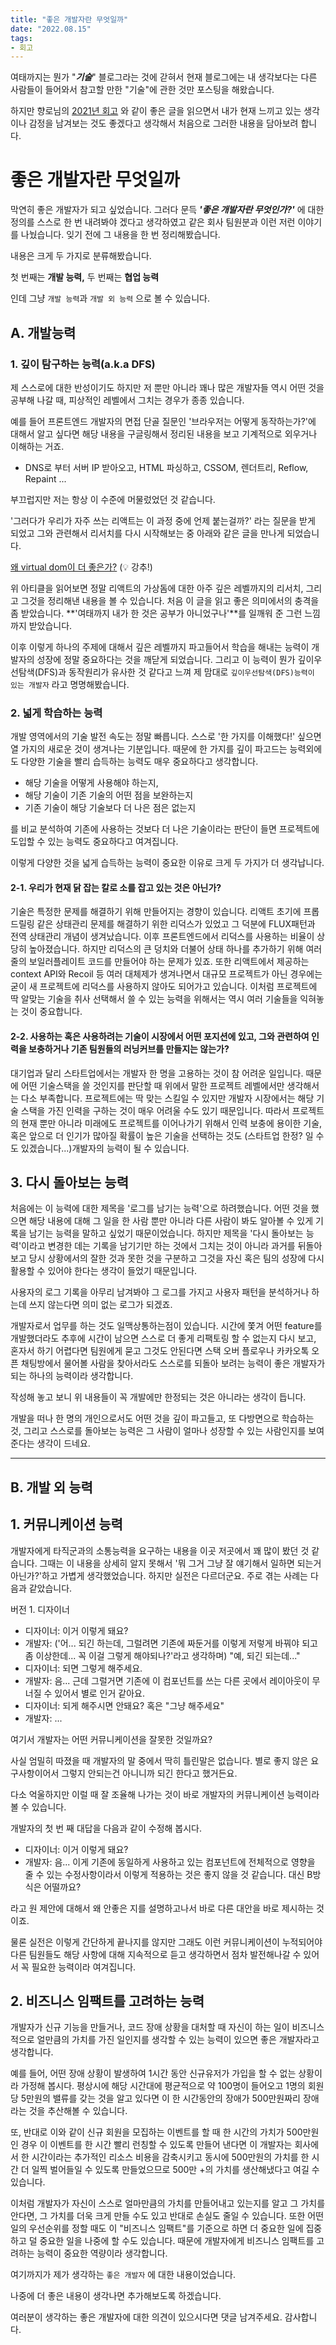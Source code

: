 ```yaml
---
title: "좋은 개발자란 무엇일까"
date: "2022.08.15"
tags:
- 회고
---
```






여태까지는 뭔가 "***기술***" 블로그라는 것에 갇혀서 현재 블로그에는 내 생각보다는 다른 사람들이 들어와서 참고할 만한 "기술"에 관한 것만 포스팅을 해왔습니다.

하지만 향로님의 [2021년 회고](https://jojoldu.tistory.com/626?utm_source=pocket_mylist) 와 같이 좋은 글을 읽으면서 내가 현재 느끼고 있는 생각이나 감정을 남겨보는 것도 좋겠다고 생각해서 처음으로 그러한 내용을 담아보려 합니다.



# 좋은 개발자란 무엇일까

막연히 좋은 개발자가 되고 싶었습니다. 그러다 문득 ***'좋은 개발자란 무엇인가?'*** 에 대한 정의를 스스로 한 번 내려봐야 겠다고 생각하였고 같은 회사 팀원분과 이런 저런 이야기를 나눴습니다. 잊기 전에 그 내용을 한 번 정리해봤습니다.

내용은 크게 두 가지로 분류해봤습니다. 

첫 번째는 **개발 능력,** 
두 번째는 **협업 능력**

인데 그냥 `개발 능력`과 `개발 외 능력` 으로 볼 수 있습니다.



## A. 개발능력

### 1. 깊이 탐구하는 능력(a.k.a DFS)

제 스스로에 대한 반성이기도 하지만 저 뿐만 아니라 꽤나 많은 개발자들 역시 어떤 것을 공부해 나갈 때, 피상적인 레벨에서 그치는 경우가 종종 있습니다. 

예를 들어 프론트엔드 개발자의 면접 단골 질문인 '브라우저는 어떻게 동작하는가?'에 대해서 알고 싶다면 해당 내용을 구글링해서 정리된 내용을 보고 기계적으로 외우거나 이해하는 거죠.

- DNS로 부터 서버 IP 받아오고, HTML 파싱하고, CSSOM, 렌더트리, Reflow, Repaint ...

부끄럽지만 저는 항상 이 수준에 머물렀었던 것 같습니다.

'그러다가 우리가 자주 쓰는 리액트는 이 과정 중에 언제 붙는걸까?' 라는 질문을 받게 되었고 그와 관련해서 리서치를 다시 시작해보는 중 아래와 같은 글을 만나게 되었습니다.

[왜 virtual dom이 더 좋은가?](https://velog.io/@yesbb/virtual-dom%EC%9D%98-%EC%84%B1%EB%8A%A5%EC%9D%B4-%EB%8D%94-%EC%A2%8B%EC%9D%80%EC%9D%B4%EC%9C%A0) (:bulb: 강추!)

위 아티클을 읽어보면 정말 리액트의 가상돔에 대한 아주 깊은 레벨까지의 리서치, 그리고 그것을 정리해낸 내용을 볼 수 있습니다. 처음 이 글을 읽고 좋은 의미에서의 충격을 좀 받았습니다. **'여태까지 내가 한 것은 공부가 아니었구나'**를 일깨워 준 그런 느낌까지 받았습니다.

이후 이렇게 하나의 주제에 대해서 깊은 레벨까지 파고들어서 학습을 해내는 능력이 개발자의 성장에 정말 중요하다는 것을 깨닫게 되었습니다. 그리고 이 능력이 뭔가 깊이우선탐색(DFS)과 동작원리가 유사한 것 같다고 느껴 제 맘대로 `깊이우선탐색(DFS)능력이 있는 개발자` 라고 명명해봤습니다.



### 2. 넓게 학습하는 능력

개발 영역에서의 기술 발전 속도는 정말 빠릅니다. 스스로 '한 가지를 이해했다!' 싶으면 열 가지의 새로운 것이 생겨나는 기분입니다. 때문에 한 가지를 깊이 파고드는 능력외에도 다양한 기술을 빨리 습득하는 능력도 매우 중요하다고 생각합니다. 

- 해당 기술을 어떻게 사용해야 하는지,
- 해당 기술이 기존 기술의 어떤 점을 보완하는지
- 기존 기술이 해당 기술보다 더 나은 점은 없는지

를 비교 분석하여 기존에 사용하는 것보다 더 나은 기술이라는 판단이 들면 프로젝트에 도입할 수 있는 능력도 중요하다고 여겨집니다. 

이렇게 다양한 것을 넓게 습득하는 능력이 중요한 이유로 크게 두 가지가 더 생각납니다.

#### 2-1. **우리가 현재 닭 잡는 칼로 소를 잡고 있는 것은 아닌가?**

기술은 특정한 문제를 해결하기 위해 만들어지는 경향이 있습니다. 리액트 초기에 프롭드릴링 같은 상태관리 문제를 해결하기 위한 리덕스가 있었고 그 덕분에 FLUX패턴과 전역 상태관리 개념이 생겨났습니다. 이후 프론트엔드에서 리덕스를 사용하는 비율이 상당히 높아졌습니다. 하지만 리덕스의 큰 덩치와 더불어 상태 하나를 추가하기 위해 여러 줄의 보일러플레이트 코드를 만들어야 하는 문제가 있죠. 또한 리액트에서 제공하는 context API와 Recoil 등 여러 대체제가 생겨나면서 대규모 프로젝트가 아닌 경우에는 굳이 새 프로젝트에 리덕스를 사용하지 않아도 되어가고 있습니다. 이처럼 프로젝트에 딱 알맞는 기술을 취사 선택해서 쓸 수 있는 능력을 위해서는 역시 여러 기술들을 익혀놓는 것이 중요합니다.



#### 2-2. **사용하는 혹은 사용하려는 기술이 시장에서 어떤 포지션에 있고, 그와 관련하여 인력을 보충하거나 기존 팀원들의 러닝커브를 만들지는 않는가?**

대기업과 달리 스타트업에서는 개발자 한 명을 고용하는 것이 참 어려운 일입니다. 때문에 어떤 기술스택을 쓸 것인지를 판단할 때 위에서 말한 프로젝트 레벨에서만 생각해서는 다소 부족합니다. 프로젝트에는 딱 맞는 스킬일 수 있지만 개발자 시장에서는 해당 기술 스택을 가진 인력을 구하는 것이 매우 어려울 수도 있기 때문입니다. 따라서 프로젝트의 현재 뿐만 아니라 미래에도 프로젝트를 이어나가기 위해서 인력 보충에 용이한 기술, 혹은 앞으로 더 인기가 많아질 확률이 높은 기술을 선택하는 것도 (스타트업 한정? 일 수도 있겠습니다...)개발자의 능력이 될 수 있습니다.



## 3. 다시 돌아보는 능력

처음에는 이 능력에 대한 제목을 '로그를 남기는 능력'으로 하려했습니다. 어떤 것을 했으면 해당 내용에 대해 그 일을 한 사람 뿐만 아니라 다른 사람이 봐도 알아볼 수 있게 기록을 남기는 능력을 말하고 싶었기 때문이었습니다. 하지만 제목을 '다시 돌아보는 능력'이라고 변경한 데는 기록을 남기기만 하는 것에서 그치는 것이 아니라 과거를 뒤돌아보고 당시 상황에서의 잘한 것과 못한 것을 구분하고 그것을 자신 혹은 팀의 성장에 다시 활용할 수 있어야 한다는 생각이 들었기 때문입니다.

사용자의 로그 기록을 아무리 남겨봐야 그 로그를 가지고 사용자 패턴을 분석하거나 하는데 쓰지 않는다면 의미 없는 로그가 되겠죠.

개발자로서 업무를 하는 것도 일맥상통하는점이 있습니다. 시간에 쫓겨 어떤 feature를 개발했더라도 추후에 시간이 남으면 스스로 더 좋게 리팩토링 할 수 없는지 다시 보고, 혼자서 하기 어렵다면 팀원에게 묻고 그것도 안된다면 스택 오버 플로우나 카카오톡 오픈 채팅방에서 물어볼 사람을 찾아서라도 스스로를 되돌아 보려는 능력이 좋은 개발자가 되는 하나의 능력이라 생각합니다.



작성해 놓고 보니 위 내용들이 꼭 개발에만 한정되는 것은 아니라는 생각이 듭니다.

개발을 떠나 한 명의 개인으로서도 어떤 것을 깊이 파고들고, 또 다방면으로 학습하는 것, 그리고 스스로를 돌아보는 능력은 그 사람이 얼마나 성장할 수 있는 사람인지를 보여준다는 생각이 드네요. 

---



## B. 개발 외 능력

## 1. 커뮤니케이션 능력

개발자에게 타직군과의 소통능력을 요구하는 내용을 이곳 저곳에서 꽤 많이 봤던 것 같습니다. 그때는 이 내용을 상세히 알지 못해서 '뭐 그거 그냥 잘 얘기해서 일하면 되는거 아닌가?'하고 가볍게 생각했었습니다. 하지만 실전은 다르더군요. 주로 겪는 사례는 다음과 같았습니다.

버전 1. 디자이너

- 디자이너: 이거 이렇게 돼요?
- 개발자: ('어... 되긴 하는데, 그럴려면 기존에 짜둔거를 이렇게 저렇게 바꿔야 되고 좀 이상한데... 꼭 이걸 그렇게 해야되나?'라고 생각하며) "예, 되긴 되는데..."
- 디자이너: 되면 그렇게 해주세요.
- 개발자: 음... 근데 그럴거면 기존에 이 컴포넌트를 쓰는 다른 곳에서 레이아웃이 무너질 수 있어서 별로 인거 같아요.
- 디자이너: 되게 해주시면 안돼요? 혹은 "그냥 해주세요"
- 개발자: ...



여기서 개발자는 어떤 커뮤니케이션을 잘못한 것일까요?

사실 엄밀히 따졌을 때 개발자의 말 중에서 딱히 틀린말은 없습니다. 별로 좋지 않은 요구사항이어서 그렇지 안되는건 아니니까 되긴 한다고 했거든요.

다소 억울하지만 이럴 때 잘 조율해 나가는 것이 바로 개발자의 커뮤니케이션 능력이라 볼 수 있습니다.



개발자의 첫 번 째 대답을 다음과 같이 수정해 봅시다.

- 디자이너: 이거 이렇게 돼요?
- 개발자: 음... 이게 기존에 동일하게 사용하고 있는 컴포넌트에 전체적으로 영향을 줄 수 있는 수정사항이라서 이렇게 적용하는 것은 좋지 않을 것 같습니다. 대신 B방식은 어떨까요?

라고 원 제안에 대해서 왜 안좋은 지를 설명하고나서 바로 다른 대안을 바로 제시하는 것이죠.

물론 실전은 이렇게 간단하게 끝나지를 않지만 그래도 이런 커뮤니케이션이 누적되어야 다른 팀원들도 해당 사항에 대해 지속적으로 듣고 생각하면서 점차 발전해나갈 수 있어서 꼭 필요한 능력이라 여겨집니다.



## 2. 비즈니스 임팩트를 고려하는 능력

개발자가 신규 기능을 만들거나, 코드 장애 상황을 대처할 때 자신이 하는 일이 비즈니스 적으로 얼만큼의 가치를 가진 일인지를 생각할 수 있는 능력이 있으면 좋은 개발자라고 생각합니다.

예를 들어, 어떤 장애 상황이 발생하여 1시간 동안 신규유저가 가입을 할 수 없는 상황이라 가정해 봅시다. 평상시에 해당 시간대에 평균적으로 약 100명이 들어오고 1명의 회원당 5만원의 밸류를 갖는 것을 알고 있다면 이 한 시간동안의 장애가 500만원짜리 장애라는 것을 추산해볼 수 있습니다. 

또, 반대로 이와 같이 신규 회원을 모집하는 이벤트를 할 때 한 시간의 가치가 500만원인 경우 이 이벤트를 한 시간 빨리 런칭할 수 있도록 만들어 낸다면 이 개발자는 회사에서 한 시간이라는 추가적인 리소스 비용을 감축시키고 동시에 500만원의 가치를 한 시간 더 일찍 벌어들일 수 있도록 만들었으므로 500만 +의 가치를 생산해냈다고 여길 수 있습니다.

이처럼 개발자가 자신이 스스로 얼마만큼의 가치를 만들어내고 있는지를 알고 그 가치를 안다면, 그 가치를 더욱 크게 만들 수도 있고 반대로 손실도 줄일 수 있습니다. 또한 어떤 일의 우선순위를 정할 때도 이 "비즈니스 임팩트"를 기준으로 하면 더 중요한 일에 집중하고 덜 중요한 일을 나중에 할 수도 있습니다. 때문에 개발자에게 비즈니스 임팩트를 고려하는 능력이 중요한 역량이라 생각합니다.



여기까지가 제가 생각하는 `좋은 개발자` 에 대한 내용이었습니다. 

나중에 더 좋은 내용이 생각나면 추가해보도록 하겠습니다.

여러분이 생각하는 좋은 개발자에 대한 의견이 있으시다면 댓글 남겨주세요. 감사합니다.

